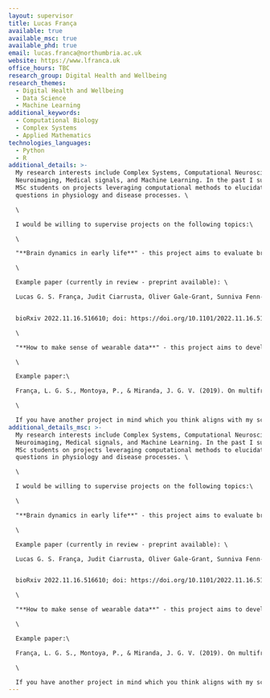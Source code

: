 ```yaml
---
layout: supervisor
title: Lucas França
available: true
available_msc: true
available_phd: true
email: lucas.franca@northumbria.ac.uk
website: https://www.lfranca.uk
office_hours: TBC
research_group: Digital Health and Wellbeing
research_themes:
  - Digital Health and Wellbeing
  - Data Science
  - Machine Learning
additional_keywords:
  - Computational Biology
  - Complex Systems
  - Applied Mathematics
technologies_languages:
  - Python
  - R
additional_details: >-
  My research interests include Complex Systems, Computational Neuroscience,
  Neuroimaging, Medical signals, and Machine Learning. In the past I supervised
  MSc students on projects leveraging computational methods to elucidate
  questions in physiology and disease processes. \

  \

  I would be willing to supervise projects on the following topics:\

  \

  "**Brain dynamics in early life**" - this project aims to evaluate brain signals EEG/fMRI obtained from newly-borns to model changes in connectivity on the neonatal brain. This will involve applying mathematical and computational methods to the EEG/fMRI signals. You will be expected to use a series of signal processing libraries in Python such as scipy.\

  \

  Example paper (currently in review - preprint available): \

  Lucas G. S. França, Judit Ciarrusta, Oliver Gale-Grant, Sunniva Fenn-Moltu, SeanFitzgibbon, Andrew Chew, Shona Falconer, Ralica Dimitrova, Lucilio Cordero-Grande, Anthony N Price, Emer Hughes, Jonathan O’Muircheartaigh, Eugene Duff, Jetro JTuulari, Gustavo Deco, Serena J Counsell, Joseph V Hajnal, Chiara Nosarti, TomokiArichi, A David Edwards, Grainne McAlonan, Dafnis Batalle


  bioRxiv 2022.11.16.516610; doi: https://doi.org/10.1101/2022.11.16.516610\

  \

  "**How to make sense of wearable data**" - this project aims to develop tools and protocols to analyse signals obtained by actigraphy devices (e.g., fitbit). Previous research has shown that activity series are related to a series of health conditions. The goal is to apply mathematical and computational methods to extract information from these signals and model disease processes in a series of conditions ranging from mental health conditions to Parkinson's disease.\

  \

  Example paper:\

  França, L. G. S., Montoya, P., & Miranda, J. G. V. (2019). On multifractals: a non-linear study of actigraphy data. *Physica A: Statistical Mechanics and its Applications*, *514*, 612-619. https://www.sciencedirect.com/science/article/pii/S037843711831255X\

  \

  If you have another project in mind which you think aligns with my scholarly themes, I would be happy to discuss it. Please do get in touch via e-mail.
additional_details_msc: >-
  My research interests include Complex Systems, Computational Neuroscience,
  Neuroimaging, Medical signals, and Machine Learning. In the past I supervised
  MSc students on projects leveraging computational methods to elucidate
  questions in physiology and disease processes. \

  \

  I would be willing to supervise projects on the following topics:\

  \

  "**Brain dynamics in early life**" - this project aims to evaluate brain signals EEG/fMRI obtained from newly-borns to model changes in connectivity on the neonatal brain. This will involve applying mathematical and computational methods to the EEG/fMRI signals. You will be expected to use a series of signal processing libraries in Python such as scipy.\

  \

  Example paper (currently in review - preprint available): \

  Lucas G. S. França, Judit Ciarrusta, Oliver Gale-Grant, Sunniva Fenn-Moltu, SeanFitzgibbon, Andrew Chew, Shona Falconer, Ralica Dimitrova, Lucilio Cordero-Grande, Anthony N Price, Emer Hughes, Jonathan O’Muircheartaigh, Eugene Duff, Jetro JTuulari, Gustavo Deco, Serena J Counsell, Joseph V Hajnal, Chiara Nosarti, TomokiArichi, A David Edwards, Grainne McAlonan, Dafnis Batalle


  bioRxiv 2022.11.16.516610; doi: https://doi.org/10.1101/2022.11.16.516610\

  \

  "**How to make sense of wearable data**" - this project aims to develop tools and protocols to analyse signals obtained by actigraphy devices (e.g., fitbit). Previous research has shown that activity series are related to a series of health conditions. The goal is to apply mathematical and computational methods to extract information from these signals and model disease processes in a series of conditions ranging from mental health conditions to Parkinson's disease.\

  \

  Example paper:\

  França, L. G. S., Montoya, P., & Miranda, J. G. V. (2019). On multifractals: a non-linear study of actigraphy data. *Physica A: Statistical Mechanics and its Applications*, *514*, 612-619. https://www.sciencedirect.com/science/article/pii/S037843711831255X\

  \

  If you have another project in mind which you think aligns with my scholarly themes, I would be happy to discuss it. Please do get in touch via e-mail.
---
```

